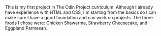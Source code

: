 This is my first project in The Odin Project curriculum.
Although I already have experience with HTML and CSS, I'm starting from the basics so I can make sure I have a good foundation and can work on projects.
The three foods I chose were: Chicken Shawarma, Strawberry Cheesecake, and Eggpland Parmesan.